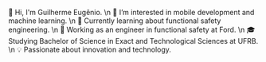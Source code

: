 👋 Hi, I'm Guilherme Eugênio. \n
👀 I’m interested in mobile development and machine learning. \n
🌱 Currently learning about functional safety engineering. \n
💼 Working as an engineer in functional safety at Ford. \n
🎓 Studying Bachelor of Science in Exact and Technological Sciences at UFRB. \n
💡 Passionate about innovation and technology.

<!---
guilhermeugenio/guilhermeugenio is a ✨ special ✨ repository because its `README.md` (this file) appears on your GitHub profile.
You can click the Preview link to take a look at your changes.
--->
